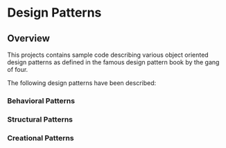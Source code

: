 # Design Patterns

## Overview

This projects contains sample code describing 
various object oriented design patterns as defined
in the famous design pattern book by the gang of four.

The following design patterns have been described:

### Behavioral Patterns

### Structural Patterns

### Creational Patterns

